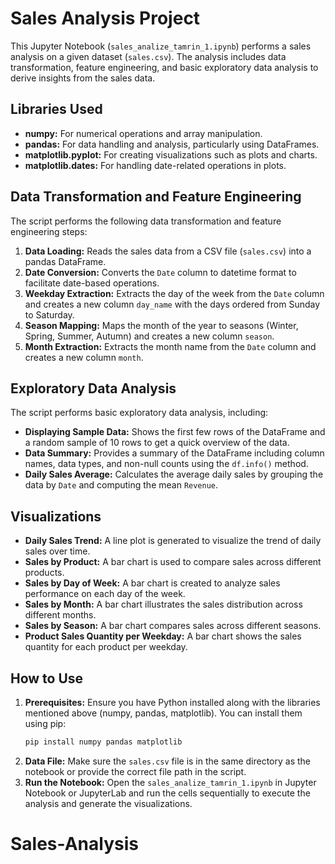 # Sales Analysis Project


This Jupyter Notebook (`sales_analize_tamrin_1.ipynb`) performs a sales analysis on a given dataset (`sales.csv`). The analysis includes data transformation, feature engineering, and basic exploratory data analysis to derive insights from the sales data.

## Libraries Used

* **numpy:** For numerical operations and array manipulation.
* **pandas:** For data handling and analysis, particularly using DataFrames.
* **matplotlib.pyplot:** For creating visualizations such as plots and charts.
* **matplotlib.dates:** For handling date-related operations in plots.

## Data Transformation and Feature Engineering

The script performs the following data transformation and feature engineering steps:

1.  **Data Loading:** Reads the sales data from a CSV file (`sales.csv`) into a pandas DataFrame.
2.  **Date Conversion:** Converts the `Date` column to datetime format to facilitate date-based operations.
3.  **Weekday Extraction:** Extracts the day of the week from the `Date` column and creates a new column `day_name` with the days ordered from Sunday to Saturday.
4.  **Season Mapping:** Maps the month of the year to seasons (Winter, Spring, Summer, Autumn) and creates a new column `season`.
5.  **Month Extraction:** Extracts the month name from the `Date` column and creates a new column `month`.

## Exploratory Data Analysis

The script performs basic exploratory data analysis, including:

* **Displaying Sample Data:** Shows the first few rows of the DataFrame and a random sample of 10 rows to get a quick overview of the data.
* **Data Summary:** Provides a summary of the DataFrame including column names, data types, and non-null counts using the `df.info()` method.
* **Daily Sales Average:** Calculates the average daily sales by grouping the data by `Date` and computing the mean `Revenue`.

## Visualizations

* **Daily Sales Trend:** A line plot is generated to visualize the trend of daily sales over time.
* **Sales by Product:** A bar chart is used to compare sales across different products.
* **Sales by Day of Week:** A bar chart is created to analyze sales performance on each day of the week.
* **Sales by Month:** A bar chart illustrates the sales distribution across different months.
* **Sales by Season:** A bar chart compares sales across different seasons.
* **Product Sales Quantity per Weekday:** A bar chart shows the sales quantity for each product per weekday.

## How to Use

1.  **Prerequisites:** Ensure you have Python installed along with the libraries mentioned above (numpy, pandas, matplotlib). You can install them using pip:
    ```bash
    pip install numpy pandas matplotlib
    ```
2.  **Data File:** Make sure the `sales.csv` file is in the same directory as the notebook or provide the correct file path in the script.
3.  **Run the Notebook:** Open the `sales_analize_tamrin_1.ipynb` in Jupyter Notebook or JupyterLab and run the cells sequentially to execute the analysis and generate the visualizations.
# Sales-Analysis
